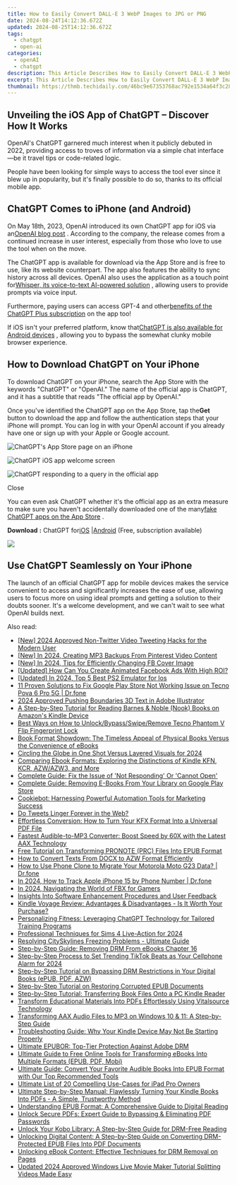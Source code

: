 ```yaml
---
title: How to Easily Convert DALL-E 3 WebP Images to JPG or PNG
date: 2024-08-24T14:12:36.672Z
updated: 2024-08-25T14:12:36.672Z
tags:
  - chatgpt
  - open-ai
categories:
  - openAI
  - chatgpt
description: This Article Describes How to Easily Convert DALL-E 3 WebP Images to JPG or PNG
excerpt: This Article Describes How to Easily Convert DALL-E 3 WebP Images to JPG or PNG
thumbnail: https://thmb.techidaily.com/46bc9e67353768ac792e1534a64f3c2875130c736cfcb08614e4c3a629de687e.jpg
---
```


## Unveiling the iOS App of ChatGPT – Discover How It Works

 OpenAI's ChatGPT garnered much interest when it publicly debuted in 2022, providing access to troves of information via a simple chat interface—be it travel tips or code-related logic.

 People have been looking for simple ways to access the tool ever since it blew up in popularity, but it's finally possible to do so, thanks to its official mobile app.

## ChatGPT Comes to iPhone (and Android)

 On May 18th, 2023, OpenAI introduced its own ChatGPT app for iOS via an[OpenAI blog post](https://openai.com/blog/introducing-the-chatgpt-app-for-ios) . According to the company, the release comes from a continued increase in user interest, especially from those who love to use the tool when on the move.

 The ChatGPT app is available for download via the App Store and is free to use, like its website counterpart. The app also features the ability to sync history across all devices. OpenAI also uses the application as a touch point for[Whisper, its voice-to-text AI-powered solution](https://www.makeuseof.com/dictate-documents-openai-whisper/) , allowing users to provide prompts via voice input.

 Furthermore, paying users can access GPT-4 and other[benefits of the ChatGPT Plus subscription](https://www.makeuseof.com/chatgpt-plus-subscription-worth-it/) on the app too!

 If iOS isn't your preferred platform, know that[ChatGPT is also available for Android devices](https://www.makeuseof.com/chatgpt-is-now-available-on-android/) , allowing you to bypass the somewhat clunky mobile browser experience.

## How to Download ChatGPT on Your iPhone

 To download ChatGPT on your iPhone, search the App Store with the keywords "ChatGPT" or "OpenAI." The name of the official app is ChatGPT, and it has a subtitle that reads "The official app by OpenAI."

 Once you've identified the ChatGPT app on the App Store, tap the**Get** button to download the app and follow the authentication steps that your iPhone will prompt. You can log in with your OpenAI account if you already have one or sign up with your Apple or Google account.

![ChatGPT's App Store page on an iPhone](https://static1.makeuseofimages.com/wordpress/wp-content/uploads/2023/08/chatgpt-s-app-store-page-on-an-iphone.jpg)

![ChatGPT iOS app welcome screen](https://static1.makeuseofimages.com/wordpress/wp-content/uploads/2023/08/chatgpt-ios-app-welcome-screen.jpg)

![ChatGPT responding to a query in the official app](https://static1.makeuseofimages.com/wordpress/wp-content/uploads/2023/08/chatgpt-responding-to-a-query-in-the-official-app.jpg)

Close

 You can even ask ChatGPT whether it's the official app as an extra measure to make sure you haven't accidentally downloaded one of the many[fake ChatGPT apps on the App Store](https://www.makeuseof.com/how-to-spot-fake-chatgpt-app-on-apple-app-store/) .

**Download** **:** ChatGPT for[iOS](http://apps.apple.com/app/openai-chatgpt/id6448311069) |[Android](https://www.anrdoezrs.net/links/7251228/type/dlg/sid/UUmuoUeUpU2025542/https://play.google.com/store/apps/details?id=com.openai.chatgpt&hl=en&gl=US) (Free, subscription available)

<!-- affiliate ads begin -->
<a href="https://secure.2checkout.com/order/checkout.php?PRODS=4615471&QTY=1&AFFILIATE=108875&CART=1"><img src="https://images.wondershare.com/affiliate-image/affiliate_banners_en/max_782x90.png" border="0"></a>
<!-- affiliate ads end -->
## Use ChatGPT Seamlessly on Your iPhone

 The launch of an official ChatGPT app for mobile devices makes the service convenient to access and significantly increases the ease of use, allowing users to focus more on using ideal prompts and getting a solution to their doubts sooner. It's a welcome development, and we can't wait to see what OpenAI builds next.


<ins class="adsbygoogle"
     style="display:block"
     data-ad-format="autorelaxed"
     data-ad-client="ca-pub-7571918770474297"
     data-ad-slot="1223367746"></ins>



<ins class="adsbygoogle"
     style="display:block"
     data-ad-client="ca-pub-7571918770474297"
     data-ad-slot="8358498916"
     data-ad-format="auto"
     data-full-width-responsive="true"></ins>

<span class="atpl-alsoreadstyle">Also read:</span>
<div><ul>
<li><a href="https://twitter-videos.techidaily.com/new-2024-approved-non-twitter-video-tweeting-hacks-for-the-modern-user/"><u>[New] 2024 Approved  Non-Twitter Video Tweeting Hacks for the Modern User</u></a></li>
<li><a href="https://fox-access.techidaily.com/new-in-2024-creating-mp3-backups-from-pinterest-video-content/"><u>[New] In 2024, Creating MP3 Backups From Pinterest Video Content</u></a></li>
<li><a href="https://facebook-video-files.techidaily.com/new-in-2024-tips-for-efficiently-changing-fb-cover-image/"><u>[New] In 2024, Tips for Efficiently Changing FB Cover Image</u></a></li>
<li><a href="https://facebook-video-files.techidaily.com/updated-how-can-you-create-animated-facebook-ads-with-high-roi/"><u>[Updated] How Can You Create Animated Facebook Ads With High ROI?</u></a></li>
<li><a href="https://screen-recording.techidaily.com/updated-in-2024-top-5-best-ps2-emulator-for-ios/"><u>[Updated] In 2024, Top 5 Best PS2 Emulator for Ios</u></a></li>
<li><a href="https://howto.techidaily.com/11-proven-solutions-to-fix-google-play-store-not-working-issue-on-tecno-pova-6-pro-5g-drfone-by-drfone-fix-android-problems-fix-android-problems/"><u>11 Proven Solutions to Fix Google Play Store Not Working Issue on Tecno Pova 6 Pro 5G | Dr.fone</u></a></li>
<li><a href="https://extra-guidance.techidaily.com/2024-approved-pushing-boundaries-3d-text-in-adobe-illustrator/"><u>2024 Approved  Pushing Boundaries  3D Text in Adobe Illustrator</u></a></li>
<li><a href="https://tech-revival.techidaily.com/a-step-by-step-tutorial-for-reading-barnes-and-noble-nook-books-on-amazons-kindle-device/"><u>A Step-by-Step Tutorial for Reading Barnes & Noble (Nook) Books on Amazon's Kindle Device</u></a></li>
<li><a href="https://unlock-android.techidaily.com/best-ways-on-how-to-unlockbypassswiperemove-tecno-phantom-v-flip-fingerprint-lock-by-drfone-android/"><u>Best Ways on How to Unlock/Bypass/Swipe/Remove Tecno Phantom V Flip Fingerprint Lock</u></a></li>
<li><a href="https://tech-revival.techidaily.com/book-format-showdown-the-timeless-appeal-of-physical-books-versus-the-convenience-of-ebooks/"><u>Book Format Showdown: The Timeless Appeal of Physical Books Versus the Convenience of eBooks</u></a></li>
<li><a href="https://extra-tips.techidaily.com/circling-the-globe-in-one-shot-versus-layered-visuals-for-2024/"><u>Circling the Globe in One Shot Versus Layered Visuals for 2024</u></a></li>
<li><a href="https://tech-revival.techidaily.com/comparing-ebook-formats-exploring-the-distinctions-of-kindle-kfn-kcr-azwazw3-and-more/"><u>Comparing Ebook Formats: Exploring the Distinctions of Kindle KFN, KCR, AZW/AZW3, and More</u></a></li>
<li><a href="https://tech-revival.techidaily.com/complete-guide-fix-the-issue-of-not-responding-or-cannot-open/"><u>Complete Guide: Fix the Issue of 'Not Responding' Or 'Cannot Open'</u></a></li>
<li><a href="https://tech-revival.techidaily.com/complete-guide-removing-e-books-from-your-library-on-google-play-store/"><u>Complete Guide: Removing E-Books From Your Library on Google Play Store</u></a></li>
<li><a href="https://discover-alternatives.techidaily.com/cookiebot-harnessing-powerful-automation-tools-for-marketing-success/"><u>Cookiebot: Harnessing Powerful Automation Tools for Marketing Success</u></a></li>
<li><a href="https://facebook.techidaily.com/do-tweets-linger-forever-in-the-web/"><u>Do Tweets Linger Forever in the Web?</u></a></li>
<li><a href="https://tech-revival.techidaily.com/effortless-conversion-how-to-turn-your-kfx-format-into-a-universal-pdf-file/"><u>Effortless Conversion: How to Turn Your KFX Format Into a Universal PDF File</u></a></li>
<li><a href="https://tech-revival.techidaily.com/fastest-audible-to-mp3-converter-boost-speed-by-60x-with-the-latest-aax-technology/"><u>Fastest Audible-to-MP3 Converter: Boost Speed by 60X with the Latest AAX Technology</u></a></li>
<li><a href="https://tech-revival.techidaily.com/free-tutorial-on-transforming-pronote-prc-files-into-epub-format/"><u>Free Tutorial on Transforming PRONOTE (PRC) Files Into EPUB Format</u></a></li>
<li><a href="https://tech-revival.techidaily.com/how-to-convert-texts-from-docx-to-azw-format-efficiently/"><u>How to Convert Texts From DOCX to AZW Format Efficiently</u></a></li>
<li><a href="https://android-transfer.techidaily.com/how-to-use-phone-clone-to-migrate-your-motorola-moto-g23-data-drfone-by-drfone-transfer-from-android-transfer-from-android/"><u>How to Use Phone Clone to Migrate Your Motorola Moto G23 Data? | Dr.fone</u></a></li>
<li><a href="https://ios-location-track.techidaily.com/in-2024-how-to-track-apple-iphone-15-by-phone-number-drfone-by-drfone-virtual-ios/"><u>In 2024, How to Track Apple iPhone 15 by Phone Number | Dr.fone</u></a></li>
<li><a href="https://screen-capture.techidaily.com/in-2024-navigating-the-world-of-fbx-for-gamers/"><u>In 2024, Navigating the World of FBX for Gamers</u></a></li>
<li><a href="https://tech-revival.techidaily.com/insights-into-software-enhancement-procedures-and-user-feedback/"><u>Insights Into Software Enhancement Procedures and User Feedback</u></a></li>
<li><a href="https://tech-revival.techidaily.com/kindle-voyage-review-advantages-and-disadvantages-is-it-worth-your-purchase/"><u>Kindle Voyage Review: Advantages & Disadvantages - Is It Worth Your Purchase?</u></a></li>
<li><a href="https://tech-revival.techidaily.com/personalizing-fitness-leveraging-chatgpt-technology-for-tailored-training-programs/"><u>Personalizing Fitness: Leveraging ChatGPT Technology for Tailored Training Programs</u></a></li>
<li><a href="https://remote-screen-capture.techidaily.com/professional-techniques-for-sims-4-live-action-for-2024/"><u>Professional Techniques for Sims 4 Live-Action for 2024</u></a></li>
<li><a href="https://win-blog.techidaily.com/resolving-cityskylines-freezing-problems-ultimate-guide/"><u>Resolving CitySkylines Freezing Problems - Ultimate Guide</u></a></li>
<li><a href="https://tech-revival.techidaily.com/step-by-step-guide-removing-drm-from-ebooks-chapter-16/"><u>Step-by-Step Guide: Removing DRM From eBooks Chapter 16</u></a></li>
<li><a href="https://some-approaches.techidaily.com/step-by-step-process-to-set-trending-tiktok-beats-as-your-cellphone-alarm-for-2024/"><u>Step-by-Step Process to Set Trending TikTok Beats as Your Cellphone Alarm for 2024</u></a></li>
<li><a href="https://tech-revival.techidaily.com/step-by-step-tutorial-on-bypassing-drm-restrictions-in-your-digital-books-epub-pdf-azw/"><u>Step-by-Step Tutorial on Bypassing DRM Restrictions in Your Digital Books (ePUB, PDF, AZW)</u></a></li>
<li><a href="https://tech-revival.techidaily.com/step-by-step-tutorial-on-restoring-corrupted-epub-documents/"><u>Step-by-Step Tutorial on Restoring Corrupted EPUB Documents</u></a></li>
<li><a href="https://tech-revival.techidaily.com/step-by-step-tutorial-transferring-book-files-onto-a-pc-kindle-reader/"><u>Step-by-Step Tutorial: Transferring Book Files Onto a PC Kindle Reader</u></a></li>
<li><a href="https://tech-revival.techidaily.com/transform-educational-materials-into-pdfs-effortlessly-using-vitalsource-technology/"><u>Transform Educational Materials Into PDFs Effortlessly Using Vitalsource Technology</u></a></li>
<li><a href="https://tech-revival.techidaily.com/transforming-aax-audio-files-to-mp3-on-windows-10-and-11-a-step-by-step-guide/"><u>Transforming AAX Audio Files to MP3 on Windows 10 & 11: A Step-by-Step Guide</u></a></li>
<li><a href="https://tech-revival.techidaily.com/troubleshooting-guide-why-your-kindle-device-may-not-be-starting-properly/"><u>Troubleshooting Guide: Why Your Kindle Device May Not Be Starting Properly</u></a></li>
<li><a href="https://tech-revival.techidaily.com/ultimate-epubor-top-tier-protection-against-adobe-drm/"><u>Ultimate EPUBOR: Top-Tier Protection Against Adobe DRM</u></a></li>
<li><a href="https://tech-revival.techidaily.com/ultimate-guide-to-free-online-tools-for-transforming-ebooks-into-multiple-formats-epub-pdf-mobi/"><u>Ultimate Guide to Free Online Tools for Transforming eBooks Into Multiple Formats (EPUB, PDF, Mobi)</u></a></li>
<li><a href="https://tech-revival.techidaily.com/ultimate-guide-convert-your-favorite-audible-books-into-epub-format-with-our-top-recommended-tools/"><u>Ultimate Guide: Convert Your Favorite Audible Books Into EPUB Format with Our Top Recommended Tools</u></a></li>
<li><a href="https://tech-revival.techidaily.com/ultimate-list-of-20-compelling-use-cases-for-ipad-pro-owners/"><u>Ultimate List of 20 Compelling Use-Cases for iPad Pro Owners</u></a></li>
<li><a href="https://tech-revival.techidaily.com/ultimate-step-by-step-manual-flawlessly-turning-your-kindle-books-into-pdfs-a-simple-trustworthy-method/"><u>Ultimate Step-by-Step Manual: Flawlessly Turning Your Kindle Books Into PDFs - A Simple, Trustworthy Method</u></a></li>
<li><a href="https://tech-revival.techidaily.com/understanding-epub-format-a-comprehensive-guide-to-digital-reading/"><u>Understanding EPUB Format: A Comprehensive Guide to Digital Reading</u></a></li>
<li><a href="https://tech-revival.techidaily.com/unlock-secure-pdfs-expert-guide-to-bypassing-and-eliminating-pdf-passwords/"><u>Unlock Secure PDFs: Expert Guide to Bypassing & Eliminating PDF Passwords</u></a></li>
<li><a href="https://tech-revival.techidaily.com/unlock-your-kobo-library-a-step-by-step-guide-for-drm-free-reading/"><u>Unlock Your Kobo Library: A Step-by-Step Guide for DRM-Free Reading</u></a></li>
<li><a href="https://tech-revival.techidaily.com/unlocking-digital-content-a-step-by-step-guide-on-converting-drm-protected-epub-files-into-pdf-documents/"><u>Unlocking Digital Content: A Step-by-Step Guide on Converting DRM-Protected EPUB Files Into PDF Documents</u></a></li>
<li><a href="https://tech-revival.techidaily.com/unlocking-ebook-content-effective-techniques-for-drm-removal-on-pages/"><u>Unlocking eBook Content: Effective Techniques for DRM Removal on Pages</u></a></li>
<li><a href="https://smart-video-creator.techidaily.com/updated-2024-approved-windows-live-movie-maker-tutorial-splitting-videos-made-easy/"><u>Updated 2024 Approved Windows Live Movie Maker Tutorial Splitting Videos Made Easy</u></a></li>
</ul></div>
